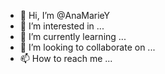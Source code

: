 - 👋 Hi, I’m @AnaMarieY
- 👀 I’m interested in ...
- 🌱 I’m currently learning ...
- 💞️ I’m looking to collaborate on ...
- 📫 How to reach me ...

<!---
AnaMarieY/AnaMarieY is a ✨ special ✨ repository because its `README.md` (this file) appears on your GitHub profile.
You can click the Preview link to take a look at your changes.
--->
